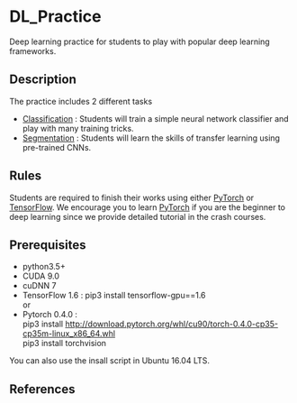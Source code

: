 DL_Practice
===
Deep learning practice for students to play with popular deep learning frameworks.

## Description
The practice includes 2 different tasks
* [Classification](https://github.com/mediaic/DL_Practice/tree/master/1_Classification) : Students will train a simple neural network classifier and play with many training tricks.
* [Segmentation](https://github.com/mediaic/DL_Practice/tree/master/2_Segmentation) : Students will learn the skills of transfer learning using pre-trained CNNs.

## Rules
Students are required to finish their works using either [PyTorch](https://github.com/pytorch/pytorch) or [TensorFlow](https://github.com/tensorflow/tensorflow). We encourage you to learn [PyTorch](https://github.com/pytorch/pytorch) if you are the beginner to deep learning since we provide detailed tutorial in the crash courses.

## Prerequisites
* python3.5+
* CUDA 9.0
* cuDNN 7
* TensorFlow 1.6 : pip3 install tensorflow-gpu==1.6  
or  
* Pytorch 0.4.0 :  
pip3 install http://download.pytorch.org/whl/cu90/torch-0.4.0-cp35-cp35m-linux_x86_64.whl  
pip3 install torchvision  

You can also use the insall script in Ubuntu 16.04 LTS.

## References
